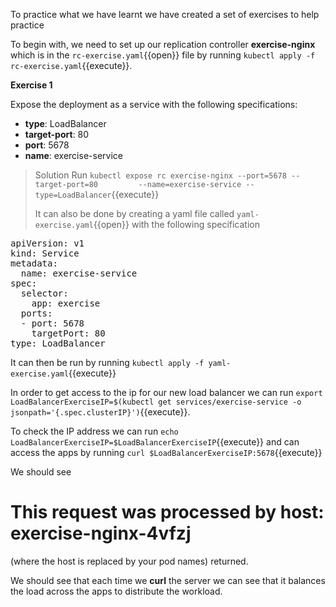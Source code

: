 To practice what we have learnt we have created a set of exercises to help practice

To begin with, we need to set up our replication controller **exercise-nginx** which is in the `rc-exercise.yaml`{{open}} file by running `kubectl apply -f rc-exercise.yaml`{{execute}}.

**Exercise 1** 

Expose the deployment as a service with the following specifications:

* **type**: LoadBalancer
* **target-port**: 80 
* **port**: 5678
* **name**: exercise-service

> Solution
>Run `kubectl expose rc exercise-nginx --port=5678 --target-port=80         --name=exercise-service --type=LoadBalancer`{{execute}}
>
> It can also be done by creating a yaml file called `yaml-exercise.yaml`{{open}} with the following specification
<pre class="file"
 data-filename="yaml-exercise.yaml"
 data-target="replace">
apiVersion: v1
kind: Service
metadata:
  name: exercise-service
spec:
  selector:
    app: exercise
  ports:
  - port: 5678
    targetPort: 80
type: LoadBalancer</pre> 
It can then be run by running `kubectl apply -f yaml-exercise.yaml`{{execute}}

In order to get access to the ip for our new load balancer we can run `export LoadBalancerExerciseIP=$(kubectl get services/exercise-service -o jsonpath='{.spec.clusterIP}')`{{execute}}.

To check the IP address we can run `echo LoadBalancerExerciseIP=$LoadBalancerExerciseIP`{{execute}} and can access the apps by running `curl $LoadBalancerExerciseIP:5678`{{execute}}

We should see **<h1>This request was processed by host: exercise-nginx-4vfzj</h1>**
(where the host is replaced by your pod names) returned.

We should see that each time we **curl** the server we can see that it balances the load across the apps to distribute the workload.